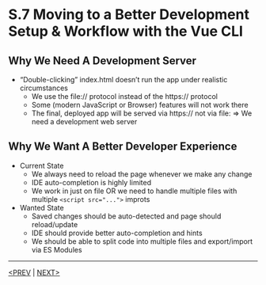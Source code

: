# S.7 Moving to a Better Development Setup & Workflow with the Vue CLI

## Why We Need A Development Server

-   “Double-clicking” index.html doesn’t run the app under realistic circumstances
    -   We use the file:// protocol instead of the https:// protocol
    -   Some (modern JavaScript or Browser) features will not work there
    -   The final, deployed app will be served via https:// not via file:
        ⇒ We need a development web server

## Why We Want A Better Developer Experience

-   Current State
    -   We always need to reload the page whenever we make any change
    -   IDE auto-completion is highly limited
    -   We work in just on file OR we need to handle multiple files with multiple `<script src="...">` improts
-   Wanted State
    -   Saved changes should be auto-detected and page should reload/update
    -   IDE should provide better auto-completion and hints
    -   We should be able to split code into multiple files and export/import via ES Modules

---

[<PREV](./230524.md) | [NEXT>](./230525.md)
